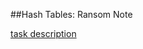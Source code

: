 ##Hash Tables: Ransom Note

[task description](https://www.hackerrank.com/challenges/ctci-ransom-note)